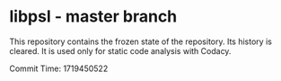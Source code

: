 # libpsl - master branch

This repository contains the frozen state of the repository.
Its history is cleared. It is used only for static code
analysis with Codacy.

Commit Time: 1719450522